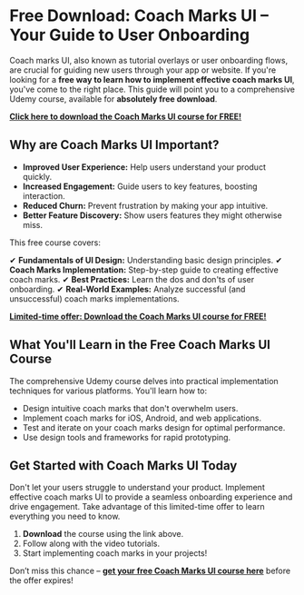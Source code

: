 # Free Download: Coach Marks UI – Your Guide to User Onboarding

Coach marks UI, also known as tutorial overlays or user onboarding flows, are crucial for guiding new users through your app or website. If you're looking for a **free way to learn how to implement effective coach marks UI**, you've come to the right place. This guide will point you to a comprehensive Udemy course, available for **absolutely free download**.

[**Click here to download the Coach Marks UI course for FREE!**](https://udemywork.com/coach-marks-ui)

## Why are Coach Marks UI Important?

*   **Improved User Experience:** Help users understand your product quickly.
*   **Increased Engagement:** Guide users to key features, boosting interaction.
*   **Reduced Churn:** Prevent frustration by making your app intuitive.
*   **Better Feature Discovery:** Show users features they might otherwise miss.

This free course covers:

✔ **Fundamentals of UI Design:** Understanding basic design principles.
✔ **Coach Marks Implementation:** Step-by-step guide to creating effective coach marks.
✔ **Best Practices:** Learn the dos and don'ts of user onboarding.
✔ **Real-World Examples:** Analyze successful (and unsuccessful) coach marks implementations.

[**Limited-time offer: Download the Coach Marks UI course for FREE!**](https://udemywork.com/coach-marks-ui)

## What You'll Learn in the Free Coach Marks UI Course

The comprehensive Udemy course delves into practical implementation techniques for various platforms. You'll learn how to:

*   Design intuitive coach marks that don't overwhelm users.
*   Implement coach marks for iOS, Android, and web applications.
*   Test and iterate on your coach marks design for optimal performance.
*   Use design tools and frameworks for rapid prototyping.

## Get Started with Coach Marks UI Today

Don't let your users struggle to understand your product. Implement effective coach marks UI to provide a seamless onboarding experience and drive engagement. Take advantage of this limited-time offer to learn everything you need to know.

1.  **Download** the course using the link above.
2.  Follow along with the video tutorials.
3.  Start implementing coach marks in your projects!

Don’t miss this chance – **[get your free Coach Marks UI course here](https://udemywork.com/coach-marks-ui)** before the offer expires!
